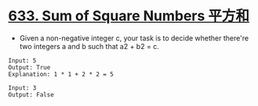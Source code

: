 # [633. Sum of Square Numbers 平方和](https://leetcode.com/problems/sum-of-square-numbers/)
* Given a non-negative integer c, your task is to decide whether there're two integers a and b such that a2 + b2 = c.
```text
Input: 5
Output: True
Explanation: 1 * 1 + 2 * 2 = 5
 
Input: 3
Output: False
```